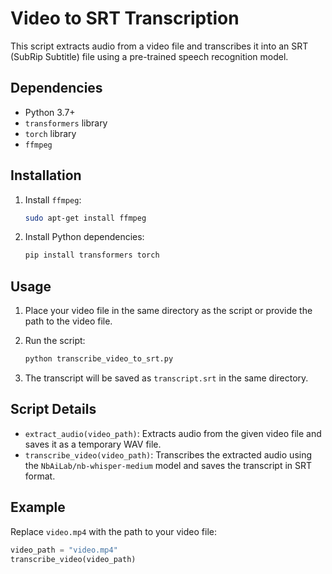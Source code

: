 # Video to SRT Transcription

This script extracts audio from a video file and transcribes it into an SRT (SubRip Subtitle) file using a pre-trained speech recognition model.

## Dependencies

- Python 3.7+
- `transformers` library
- `torch` library
- `ffmpeg`

## Installation

1. Install `ffmpeg`:
    ```sh
    sudo apt-get install ffmpeg
    ```

2. Install Python dependencies:
    ```sh
    pip install transformers torch
    ```

## Usage

1. Place your video file in the same directory as the script or provide the path to the video file.
2. Run the script:
    ```sh
    python transcribe_video_to_srt.py
    ```

3. The transcript will be saved as `transcript.srt` in the same directory.

## Script Details

- `extract_audio(video_path)`: Extracts audio from the given video file and saves it as a temporary WAV file.
- `transcribe_video(video_path)`: Transcribes the extracted audio using the `NbAiLab/nb-whisper-medium` model and saves the transcript in SRT format.

## Example

Replace `video.mp4` with the path to your video file:

```python
video_path = "video.mp4"
transcribe_video(video_path)
```
